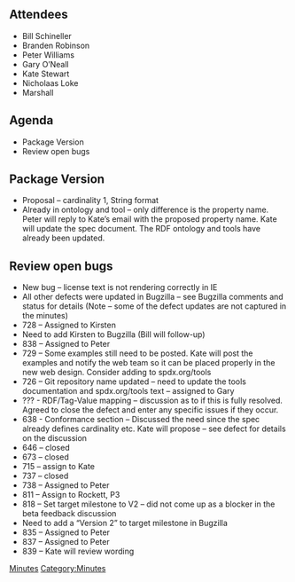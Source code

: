 ## Attendees

  - Bill Schineller
  - Branden Robinson
  - Peter Williams
  - Gary O’Neall
  - Kate Stewart
  - Nicholaas Loke
  - Marshall

## Agenda

  - Package Version
  - Review open bugs

## Package Version

  - Proposal – cardinality 1, String format
  - Already in ontology and tool – only difference is the property name.
    Peter will reply to Kate’s email with the proposed property name.
    Kate will update the spec document. The RDF ontology and tools have
    already been updated.

## Review open bugs

  - New bug – license text is not rendering correctly in IE
  - All other defects were updated in Bugzilla – see Bugzilla comments
    and status for details (Note – some of the defect updates are not
    captured in the minutes)
  - 728 – Assigned to Kirsten
  - Need to add Kirsten to Bugzilla (Bill will follow-up)
  - 838 – Assigned to Peter
  - 729 – Some examples still need to be posted. Kate will post the
    examples and notify the web team so it can be placed properly in the
    new web design. Consider adding to spdx.org/tools
  - 726 – Git repository name updated – need to update the tools
    documentation and spdx.org/tools text – assigned to Gary
  - ??? - RDF/Tag-Value mapping – discussion as to if this is fully
    resolved. Agreed to close the defect and enter any specific issues
    if they occur.
  - 638 - Conformance section – Discussed the need since the spec
    already defines cardinality etc. Kate will propose – see defect for
    details on the discussion
  - 646 – closed
  - 673 – closed
  - 715 – assign to Kate
  - 737 – closed
  - 738 – Assigned to Peter
  - 811 – Assign to Rockett, P3
  - 818 – Set target milestone to V2 – did not come up as a blocker in
    the beta feedback discussion
  - Need to add a “Version 2” to target milestone in Bugzilla
  - 835 – Assigned to Peter
  - 837 – Assigned to Peter
  - 839 – Kate will review wording

[Minutes](Category:Technical "wikilink")
[Category:Minutes](Category:Minutes "wikilink")

